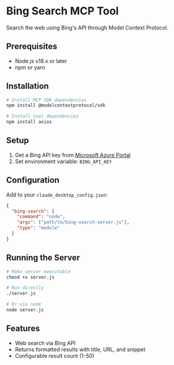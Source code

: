 # Bing Search MCP Tool

Search the web using Bing's API through Model Context Protocol.

## Prerequisites
- Node.js v18.x or later
- npm or yarn

## Installation
```bash
# Install MCP SDK dependencies
npm install @modelcontextprotocol/sdk

# Install tool dependencies
npm install axios
```

## Setup
1. Get a Bing API key from [Microsoft Azure Portal](https://portal.azure.com)
2. Set environment variable: `BING_API_KEY`

## Configuration

Add to your `claude_desktop_config.json`:
```json
{
  "bing-search": {
    "command": "node",
    "args": ["path/to/bing-search-server.js"],
    "type": "module"
  }
}
```

## Running the Server
```bash
# Make server executable
chmod +x server.js

# Run directly
./server.js

# Or via node
node server.js
```

## Features
- Web search via Bing API
- Returns formatted results with title, URL, and snippet
- Configurable result count (1-50)